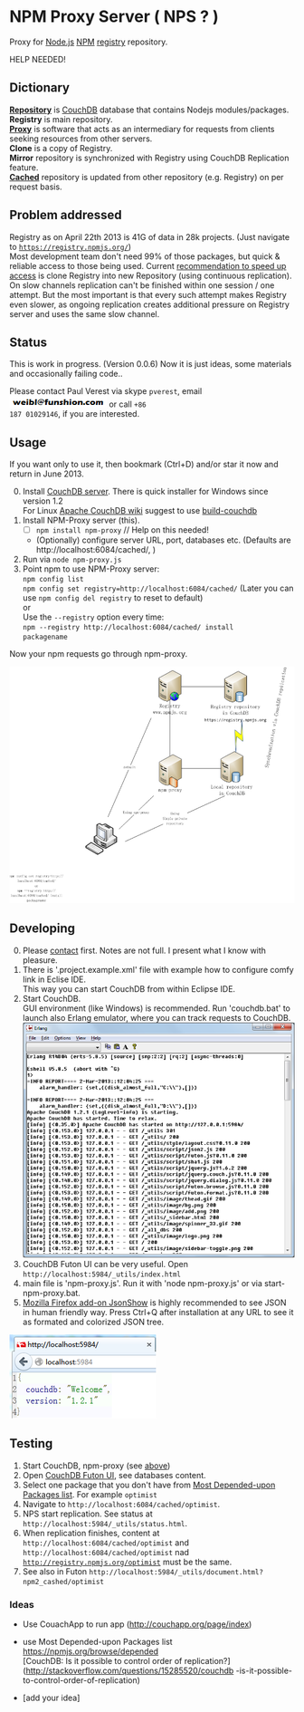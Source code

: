 <!--
[npm-proxy](https://github.com/PaulVI/npm-proxy/)
-->

# NPM Proxy Server ( NPS ? )

Proxy for [Node.js](http://www.nodejs.org/) [NPM](https://npmjs.org/doc/README.html) [registry](https://npmjs.org) repository.

HELP NEEDED!

## Dictionary

[**Repository**](http://en.wikipedia.org/wiki/Software_repository) is [CouchDB](http://couchdb.apache.org/)
 database that contains Nodejs modules/packages.  
**Registry** is main repository.  
[**Proxy**](http://en.wikipedia.org/wiki/Proxy_server) is software that acts
 as an intermediary for requests from clients seeking resources from other servers.  
**Clone** is a copy of Registry.   
**Mirror** repository is synchronized with Registry using CouchDB Replication feature.  
[**Cached**](http://en.wikipedia.org/wiki/Cache_%28computing%29) repository is updated from other repository (e.g. Registry) on per request basis.  

## Problem addressed

Registry as on April 22th 2013 is 41G of data in 28k projects. (Just navigate to <code>https://registry.npmjs.org/</code>)  
Most development team don't need 99% of those packages, but quick & reliable access to those being used. 
Current [recommendation to speed up access](https://github.com/isaacs/npm/blob/master/doc/cli/registry.md#can-i-run-my-own-private-registry) 
is clone Registry into new Repository (using continuous replication).  
On slow channels replication can't be finished within one session / one attempt. 
But the most important is that every such attempt makes Registry even slower, as ongoing replication creates additional pressure on Registry server 
and uses the same slow channel.

## Status 

This is work in progress. (Version 0.0.6)
Now it is just ideas, some materials and occasionally failing code.. 

Please contact Paul Verest via skype <code>pverest</code>, email ![email](public/weibl-funshion-com2.PNG)
 or call <code>+86 187 01029146</code>, if you are interested.

## Usage

If you want only to use it, then bookmark (Ctrl+D) and/or star it now and return in June 2013.

0. Install [CouchDB server](http://couchdb.apache.org/#download).
	There is quick installer for Windows since version 1.2  
	For Linux [Apache CouchDB wiki](http://wiki.apache.org/couchdb/Installing_on_Ubuntu)
	 suggest to use [build-couchdb](https://github.com/iriscouch/build-couchdb)
1. Install NPM-Proxy server (this).
	- [ ] <code>npm install npm-proxy</code> // Help on this needed!
	- (Optionally) configure server URL, port, databases etc. (Defaults are http://localhost:6084/cached/, )
2. Run via <code>node npm-proxy.js</code>		
2. Point npm to use NPM-Proxy server:  
	<code>npm config list</code>  
	<code>npm config set registry=http://localhost:6084/cached/</code>
	(Later you can use <code>npm config del registry</code> to reset to default)  
	or  
	Use the <code>--registry</code> option every time:  
	<code>npm --registry http://localhost:6084/cached/ install packagename</code> 
	
Now your npm requests go through npm-proxy.	

![diagram.png](diagram.png)

## Developing

0. Please [contact](#status) first. Notes are not full. I present what I know with pleasure.
1. There is '.project.example.xml' file with example how to configure comfy link in Eclise IDE.   
	This way you can start CouchDB from within Eclipse IDE.
2. Start CouchDB.  
	GUI environment (like Windows) is recommended. Run 'couchdb.bat' to launch also Erlang emulator, where you can track requests to CouchDB.  
![Erlang_emulator](public/Erlang_emulator.png)
3. CouchDB Futon UI can be very useful. Open <code>http://localhost:5984/_utils/index.html</code>
4. main file is 'npm-proxy.js'. Run it with 'node npm-proxy.js' or via start-npm-proxy.bat.
5. [Mozilla Firefox add-on JsonShow](https://addons.mozilla.org/en-US/firefox/addon/jsonshow) is highly recommended to see JSON in human friendly way.
	Press Ctrl+Q after installation at any URL to see it as formated and colorized JSON tree.	

![Firefox-addons-for-JSON-After-CtrlQ.PNG](Pictures/Firefox-addons-for-JSON-After-CtrlQ.PNG) 

## Testing

1. Start CouchDB, npm-proxy (see [above](http://#developing))
2. Open [CouchDB Futon UI](http://localhost:5984/_utils/), see databases content.
3. Select one package that you don't have from [Most Depended-upon Packages list](https://npmjs.org/browse/depended).
 For example <code>optimist</code>
4. Navigate to <code>http://localhost:6084/cached/optimist</code>.
5. NPS start replication. See status at <code>http://localhost:5984/_utils/status.html</code>.
6. When replication finishes, content at <code>http://localhost:6084/cached/optimist</code>
 and <code>http://localhost:6084/cached/optimist</code> nad <code>http://registry.npmjs.org/optimist</code>
 must be the same.
7. See also in Futon <code>http://localhost:5984/_utils/document.html?npm2_cashed/optimist</code>
   
### Ideas

* Use CouachApp to run app (http://couchapp.org/page/index)
 
* use Most Depended-upon Packages list https://npmjs.org/browse/depended  
[CouchDB: Is it possible to control order of replication?](http://stackoverflow.com/questions/15285520/couchdb
-is-it-possible-to-control-order-of-replication)

* [add your idea]
 
